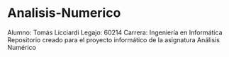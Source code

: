# Analisis-Numerico
Alumno: Tomás Licciardi Legajo: 60214 Carrera: Ingeniería en Informática 
Repositorio creado para el proyecto informático de la asignatura Análisis Numérico
